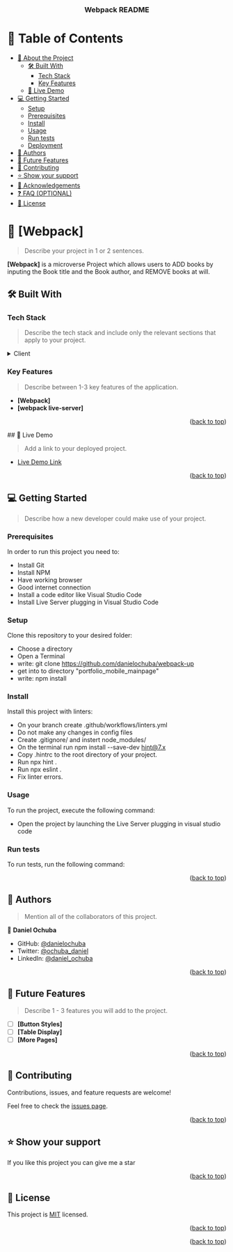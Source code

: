 <a name="readme-top"></a>


<div align="center">
  

  <h3><b>Webpack README</b></h3>

</div>

<!-- TABLE OF CONTENTS -->

# 📗 Table of Contents

- [📖 About the Project](#about-project)
  - [🛠 Built With](#built-with)
    - [Tech Stack](#tech-stack)
    - [Key Features](#key-features)
  - [🚀 Live Demo](#live-demo)
- [💻 Getting Started](#getting-started)
  - [Setup](#setup)
  - [Prerequisites](#prerequisites)
  - [Install](#install)
  - [Usage](#usage)
  - [Run tests](#run-tests)
  - [Deployment](#triangular_flag_on_post-deployment)
- [👥 Authors](#authors)
- [🔭 Future Features](#future-features)
- [🤝 Contributing](#contributing)
- [⭐️ Show your support](#support)
- [🙏 Acknowledgements](#acknowledgements)
- [❓ FAQ (OPTIONAL)](#faq)
- [📝 License](#license)

<!-- PROJECT DESCRIPTION -->

# 📖 [Webpack] <a name="about-project"></a>

> Describe your project in 1 or 2 sentences.

**[Webpack]** is a microverse Project which allows users to ADD books by inputing the Book title and the Book author, and REMOVE books at will.

## 🛠 Built With <a name="built-with"></a>

### Tech Stack <a name="tech-stack"></a>

> Describe the tech stack and include only the relevant sections that apply to your project.

<details>
  <summary>Client</summary>
  <ul>
    <li><a href="https://html.com/">HTML</a></li>
  </ul>
 
  <ul>
    <li><a href="https://jsdocs.com/">JavaScript</a></li>
  </ul>
</details>


<!-- Features -->

### Key Features <a name="key-features"></a>

> Describe between 1-3 key features of the application.

- **[Webpack]**
- **[webpack live-server]**

<p align="right">(<a href="#readme-top">back to top</a>)</p>
## 🚀 Live Demo <a name="live-demo"></a>

> Add a link to your deployed project.

- [Live Demo Link](https://danielochuba.github.io/To-Do-Structure/dist/index.html)

<p align="right">(<a href="#readme-top">back to top</a>)</p>

<!-- GETTING STARTED -->

## 💻 Getting Started <a name="getting-started"></a>

> Describe how a new developer could make use of your project.

### Prerequisites
In order to run this project you need to:
- Install Git
- Install NPM
- Have working browser
- Good internet connection
- Install a code editor like Visual Studio Code
- Install Live Server plugging in Visual Studio Code
### Setup
Clone this repository to your desired folder:
- Choose a directory
- Open a Terminal
- write: git clone  https://github.com/danielochuba/webpack-up
- get into to directory "portfolio_mobile_mainpage"
- write: npm install
### Install
Install this project with linters:
- On your branch create .github/workflows/linters.yml
- Do not make any changes in config files
- Create .gitignore/ and instert node_modules/
- On the terminal run npm install --save-dev hint@7.x
- Copy .hintrc to the root directory of your project.
- Run npx hint .
- Run npx eslint .
- Fix linter errors.
### Usage
To run the project, execute the following command:
- Open the project by launching the Live Server plugging in visual studio code

### Run tests

To run tests, run the following command:

<!--
Example command:

```sh
  bin/rails test test/models/article_test.rb
```
--->



<p align="right">(<a href="#readme-top">back to top</a>)</p>

<!-- AUTHORS -->

## 👥 Authors <a name="authors"></a>

> Mention all of the collaborators of this project.

👤 **Daniel Ochuba**

- GitHub: [@danielochuba](https://github.com/danielochuba)
- Twitter: [@ochuba_daniel](https://twitter.com/ochuba_daniel)
- LinkedIn: [@daniel_ochuba](www.linkedin.com/in/daniel-ochuba-614572238)


<p align="right">(<a href="#readme-top">back to top</a>)</p>

<!-- FUTURE FEATURES -->

## 🔭 Future Features <a name="future-features"></a>

> Describe 1 - 3 features you will add to the project.

- [ ] **[Button Styles]**
- [ ] **[Table Display]**
- [ ] **[More Pages]**

<p align="right">(<a href="#readme-top">back to top</a>)</p>

<!-- CONTRIBUTING -->

## 🤝 Contributing <a name="contributing"></a>

Contributions, issues, and feature requests are welcome!

Feel free to check the [issues page](../../issues/).

<p align="right">(<a href="#readme-top">back to top</a>)</p>


## ⭐️ Show your support <a name="support"></a>



If you like this project you can give me a star

<p align="right">(<a href="#readme-top">back to top</a>)</p>


## 📝 License <a name="license"></a>

This project is [MIT](./MIT.md) licensed.


<p align="right">(<a href="#readme-top">back to top</a>)</p>


<p align="right">(<a href="#readme-top">back to top</a>)</p>
